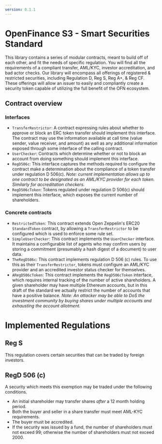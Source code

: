 ```yaml
---
version: 0.1.1
---
```


OpenFinance S3 - Smart Securities Standard
==

This library contains a series of modular contracts, meant to build off of each 
other, and fit the needs of specific regulation. You will find all the 
requirements of a compliant transfer, AML/KYC, investor accreditation, and bad 
actor checks. Our library will encompass all offerings of registered & 
restricted securities, including Regulation D, Reg S, Reg A+, & Reg CF. These 
offerings will allow an issuer to easily and compliantly create a security 
token capable of utilizing the full benefit of the OFN ecosystem.

Contract overview 
--

### Interfaces

- `TransferRestrictor`:  A contract expressing rules about whether to approve or
  block an ERC token transfer should implement this interface.  The contract
  may use the information available at call time (value sender, value receiver,
  and amount) as well as any additional information exposed through some
  interface of the calling contract.
- `UserChecker`:  Contracts which determine whether or not to block an account
  from doing something should implement this interface. 
- `RegD506c`:  This interface captures the methods required to configure the
  contract make a determination about the compliance of a token transfer under
  regulation D 506(c).  _Note: current implementation allows up to one contract
  to be designated as an AML/KYC provider for each token.  Similarly for
  accreditation checkers._ 
- `RegD506cToken`:  Tokens regulated under regulation D 506(c) should implement
  this interface, which exposes the current number of shareholders. 

### Concrete contracts

- `RestrictedToken`:  This contract extends Open Zeppelin's ERC20
  `StandardToken` contract, by allowing a `TransferRestrictor` to be configured
  which is used to enforce some rule set.
- `SimpleUserChecker`:  This contract implements the `UserChecker` interface.
  It maintains a configurable list of agents who may confirm users by storing a
  commitment (presumably a hash digest of a document) to user data.
- `TheRegD506c`:  This contract implements regulation D 506 (c) rules.  To use
  this as their `TransferRestrictor`, tokens must configure an AML/KYC provider
  and an accredited investor status checker for themselves.  
- `ARegD506cToken`:  This contract implements the `RegD506cToken` interface,
  which requires internal tracking of the number of active shareholders.  A
  given shareholder may have multiple Ethereum accounts, but in this draft of
  the standard we actually restrict the number of accounts that have a positive
  balance.  _Note: An attacker may be able to DoS the investment community by
  buying shares under multiple accounts and exhausting the account allotment._

Implemented Regulations
==

Reg S
--

This regulation covers certain securities that can be traded by foreign investors.

RegD 506 (c)
--

A security which meets this exemption may be traded under the following 
conditions.

- An initial shareholder may transfer shares _after_ a 12 month holding period.
- Both the buyer and seller in a share transfer must meet AML-KYC requirements.
- The buyer must be accredited.
- If the security was issued by a fund, the number of shareholders must not
	exceed 99; otherwise the number of shareholders must not exceed 2000.
